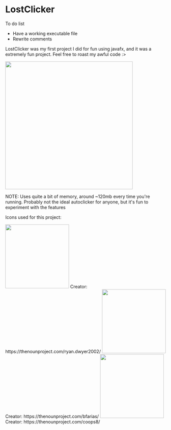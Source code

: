 # LostClicker
To do list
- Have a working executable file
- Rewrite comments

LostClicker was my first project I did for fun using javafx, and it was a extremely fun project. Feel free to roast my awful code :>

<img src="https://user-images.githubusercontent.com/113804442/224515575-01fece93-b43d-41c6-bc2c-57c096cf8bed.png" width=400 />

NOTE: Uses quite a bit of memory, around ~120mb every time you're running. Probably not the ideal autoclicker for anyone, but it's fun to experiment with the features

Icons used for this project:

<img src="https://user-images.githubusercontent.com/113804442/224515300-e5683df5-6155-43e0-87ee-7571f015acb6.png" width="200" />
Creator: https://thenounproject.com/ryan.dwyer2002/
<img src="https://user-images.githubusercontent.com/113804442/224515319-bf47dbfb-3d41-4a50-aab5-af709f14ae32.png" width="200" />
Creator: https://thenounproject.com/bfarias/
<img src="https://user-images.githubusercontent.com/113804442/224515338-b1ebb5ba-4172-4c1f-96d1-0ed9fc642a8d.png" width="200" />
Creator: https://thenounproject.com/coops8/

